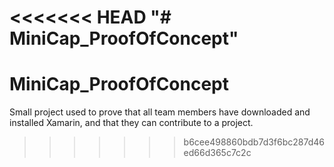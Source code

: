 <<<<<<< HEAD
"# MiniCap_ProofOfConcept" 
=======
# MiniCap_ProofOfConcept
Small project used to prove that all team members have downloaded and installed Xamarin, and that they can contribute to a project. 
>>>>>>> b6cee498860bdb7d3f6bc287d46ed66d365c7c2c
